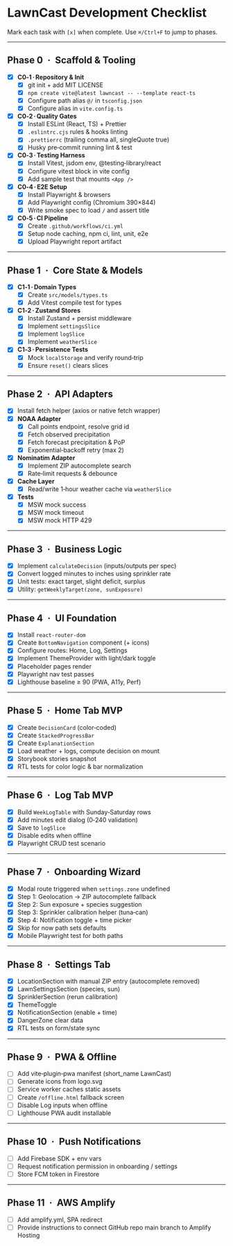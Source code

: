 # LawnCast Development Checklist

Mark each task with `[x]` when complete.
Use `⌘/Ctrl+F` to jump to phases.

---

## Phase 0 · Scaffold & Tooling

- [x] **C0‑1 · Repository & Init**
    - [x] git init + add MIT LICENSE
    - [x] `npm create vite@latest lawncast -- --template react-ts`
    - [x] Configure path alias `@/` in `tsconfig.json`
    - [x] Configure alias in `vite.config.ts`
- [x] **C0‑2 · Quality Gates**
    - [x] Install ESLint (React, TS) + Prettier
    - [x] `.eslintrc.cjs` rules & hooks linting
    - [x] `.prettierrc` (trailing comma all, singleQuote true)
    - [x] Husky pre‑commit running lint & test
- [x] **C0‑3 · Testing Harness**
    - [x] Install Vitest, jsdom env, @testing‑library/react
    - [x] Configure vitest block in vite config
    - [x] Add sample test that mounts `<App />`
- [x] **C0‑4 · E2E Setup**
    - [x] Install Playwright & browsers
    - [x] Add Playwright config (Chromium 390×844)
    - [x] Write smoke spec to load `/` and assert title
- [x] **C0‑5 · CI Pipeline**
    - [x] Create `.github/workflows/ci.yml`
    - [x] Setup node caching, npm ci, lint, unit, e2e
    - [x] Upload Playwright report artifact

---

## Phase 1 · Core State & Models

- [x] **C1‑1 · Domain Types**
    - [x] Create `src/models/types.ts`
    - [x] Add Vitest compile test for types
- [x] **C1‑2 · Zustand Stores**
    - [x] Install Zustand + persist middleware
    - [x] Implement `settingsSlice`
    - [x] Implement `logSlice`
    - [x] Implement `weatherSlice`
- [x] **C1‑3 · Persistence Tests**
    - [x] Mock `localStorage` and verify round‑trip
    - [x] Ensure `reset()` clears slices

---

## Phase 2 · API Adapters

- [x] Install fetch helper (axios or native fetch wrapper)
- [x] **NOAA Adapter**
    - [x] Call points endpoint, resolve grid id
    - [x] Fetch observed precipitation
    - [x] Fetch forecast precipitation & PoP
    - [x] Exponential‑backoff retry (max 2)
- [x] **Nominatim Adapter**
    - [x] Implement ZIP autocomplete search
    - [x] Rate‑limit requests & debounce
- [x] **Cache Layer**
    - [x] Read/write 1‑hour weather cache via `weatherSlice`
- [x] **Tests**
    - [x] MSW mock success
    - [x] MSW mock timeout
    - [x] MSW mock HTTP 429

---

## Phase 3 · Business Logic

- [x] Implement `calculateDecision` (inputs/outputs per spec)
- [x] Convert logged minutes to inches using sprinkler rate
- [x] Unit tests: exact target, slight deficit, surplus
- [x] Utility: `getWeeklyTarget(zone, sunExposure)`

---

## Phase 4 · UI Foundation

- [x] Install `react-router-dom`
- [x] Create `BottomNavigation` component (+ icons)
- [x] Configure routes: Home, Log, Settings
- [x] Implement ThemeProvider with light/dark toggle
- [x] Placeholder pages render
- [x] Playwright nav test passes
- [x] Lighthouse baseline ≥ 90 (PWA, A11y, Perf)

---

## Phase 5 · Home Tab MVP

- [x] Create `DecisionCard` (color‑coded)
- [x] Create `StackedProgressBar`
- [x] Create `ExplanationSection`
- [x] Load weather + logs, compute decision on mount
- [x] Storybook stories snapshot
- [x] RTL tests for color logic & bar normalization

---

## Phase 6 · Log Tab MVP

- [x] Build `WeekLogTable` with Sunday‑Saturday rows
- [x] Add minutes edit dialog (0‑240 validation)
- [x] Save to `logSlice`
- [x] Disable edits when offline
- [x] Playwright CRUD test scenario

---

## Phase 7 · Onboarding Wizard

- [x] Modal route triggered when `settings.zone` undefined
- [x] Step 1: Geolocation → ZIP autocomplete fallback
- [x] Step 2: Sun exposure + species suggestion
- [x] Step 3: Sprinkler calibration helper (tuna‑can)
- [x] Step 4: Notification toggle + time picker
- [x] Skip for now path sets defaults
- [x] Mobile Playwright test for both paths

---

## Phase 8 · Settings Tab

- [x] LocationSection with manual ZIP entry (autocomplete removed)
- [x] LawnSettingsSection (species, sun)
- [x] SprinklerSection (rerun calibration)
- [x] ThemeToggle
- [x] NotificationSection (enable + time)
- [x] DangerZone clear data
- [x] RTL tests on form/state sync

---

## Phase 9 · PWA & Offline

- [ ] Add vite‑plugin‑pwa manifest (short_name LawnCast)
- [ ] Generate icons from logo.svg
- [ ] Service worker caches static assets
- [ ] Create `/offline.html` fallback screen
- [ ] Disable Log inputs when offline
- [ ] Lighthouse PWA audit installable

---

## Phase 10 · Push Notifications

- [ ] Add Firebase SDK + env vars
- [ ] Request notification permission in onboarding / settings
- [ ] Store FCM token in Firestore

---

## Phase 11 · AWS Amplify

- [ ] Add amplify.yml, SPA redirect
- [ ] Provide instructions to connect GitHub repo main branch to Amplify Hosting
